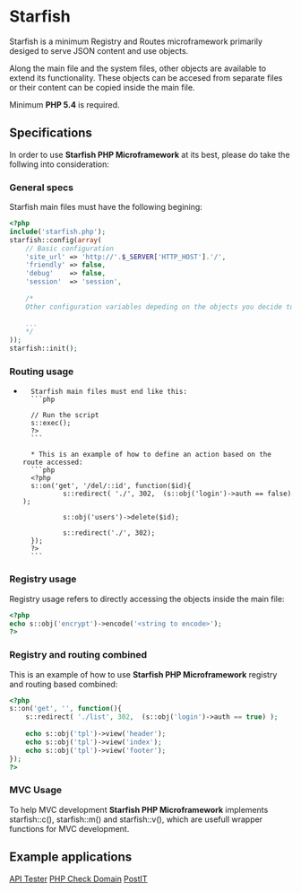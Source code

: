 # Starfish

Starfish is a minimum Registry and Routes microframework primarily desiged to serve JSON content and use objects.

Along the main file and the system files, other objects are available to extend its functionality. These objects can be accesed from separate files or their content can be copied inside the main file.

Minimum **PHP 5.4** is required.

## Specifications

In order to use **Starfish PHP Microframework** at its best, please do take the follwing into consideration:

### General specs

Starfish main files must have the following begining:
```php
<?php
include('starfish.php');
starfish::config(array(
	// Basic configuration
    'site_url' => 'http://'.$_SERVER['HTTP_HOST'].'/',
    'friendly' => false,
    'debug'    => false,
	'session'  => 'session',
	
	/*
	Other configuration variables depeding on the objects you decide to include.
	
	...
	*/
));
starfish::init();
```

### Routing usage

*       Starfish main files must end like this:
        ```php

        // Run the script
        s::exec();
        ?>
        ```

        * This is an example of how to define an action based on the route accessed:
        ```php
        <?php
        s::on('get', '/del/::id', function($id){
                s::redirect( './', 302,  (s::obj('login')->auth == false) );

                s::obj('users')->delete($id);

                s::redirect('./', 302);
        });
        ?>
        ```

### Registry usage
Registry usage refers to directly accessing the objects inside the main file:

```php
<?php
echo s::obj('encrypt')->encode('<string to encode>');
?>
```

### Registry and routing combined

This is an example of how to use **Starfish PHP Microframework** registry and routing based combined:
```php
<?php
s::on('get', '', function(){
	s::redirect( './list', 302,  (s::obj('login')->auth == true) );
	
	echo s::obj('tpl')->view('header');
	echo s::obj('tpl')->view('index');
	echo s::obj('tpl')->view('footer');
});
?>
```

### MVC Usage
To help MVC development **Starfish PHP Microframework** implements starfish::c(), starfish::m() and starfish::v(), which are usefull wrapper functions for MVC development.

## Example applications

[API Tester](https://github.com/cristidraghici/api-tester)
[PHP Check Domain](https://github.com/cristidraghici/php-check-domain)
[PostIT](https://github.com/cristidraghici/PostIT)